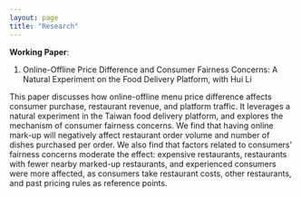 ```yaml
---
layout: page
title: "Research"
---
```


**Working Paper**:

1. Online-Offline Price Difference and Consumer Fairness Concerns: A Natural Experiment on the Food Delivery Platform, with Hui Li

This paper discusses how online-offline menu price difference affects consumer purchase, restaurant revenue, and platform traffic. It leverages a natural experiment in the Taiwan food delivery platform, and explores the mechanism of consumer fairness concerns. We find that having online mark-up will negatively affect restaurant order volume and number of dishes purchased per order. We also find that factors related to consumers’ fairness concerns moderate the effect: expensive restaurants, restaurants with fewer nearby marked-up restaurants, and experienced consumers were more affected, as consumers take restaurant costs, other restaurants, and past pricing rules as reference points.
